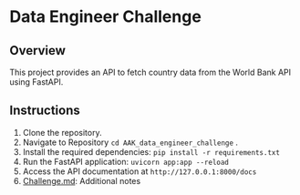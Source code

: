 # Data Engineer Challenge

## Overview
This project provides an API to fetch country data from the World Bank API using FastAPI.

## Instructions
1. Clone the repository.
2. Navigate to Repository `cd AAK_data_engineer_challenge` .
3. Install the required dependencies: `pip install -r requirements.txt`
4. Run the FastAPI application: `uvicorn app:app --reload`
5. Access the API documentation at `http://127.0.0.1:8000/docs`
6. [Challenge.md](https://github.com/y3-rawat/AAK_data_engineer_challenge/blob/main/challenge.md): Additional notes 